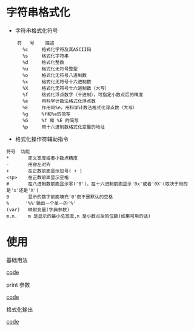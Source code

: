 # 字符串格式化

- 字符串格式化符号

```
    符   号	 描述
      %c	 格式化字符及其ASCII码
      %s	 格式化字符串
      %d	 格式化整数
      %u	 格式化无符号整型
      %o	 格式化无符号八进制数
      %x	 格式化无符号十六进制数
      %X	 格式化无符号十六进制数（大写）
      %f	 格式化浮点数字（十进制），可指定小数点后的精度
      %e	 用科学计数法格式化浮点数
      %E	 作用同%e，用科学计数法格式化浮点数（大写）
      %g	 %f和%e的简写
      %G	 %f 和 %E 的简写
      %p	 用十六进制数格式化变量的地址
```

- 格式化操作符辅助指令

```
符号	功能
*	    定义宽度或者小数点精度
-	    用做左对齐
+	    在正数前面显示加号( + )
<sp>	在正数前面显示空格
#	    在八进制数前面显示零('0')，在十六进制前面显示'0x'或者'0X'(取决于用的是'x'还是'X')
0	    显示的数字前面填充'0'而不是默认的空格
%	   '%%'输出一个单一的'%'
(var)	映射变量(字典参数)
m.n.	m 是显示的最小总宽度,n 是小数点后的位数(如果可用的话)
```

# 使用

基础用法

[code](/Users/edy/go/src-rep/pythoncode/site-packages/standard_lib/print/base.py)

print 参数

[code](/Users/edy/go/src-rep/pythoncode/site-packages/standard_lib/print/sep.py)

格式化输出

[code](/Users/edy/go/src-rep/pythoncode/site-packages/standard_lib/print/format.py)

